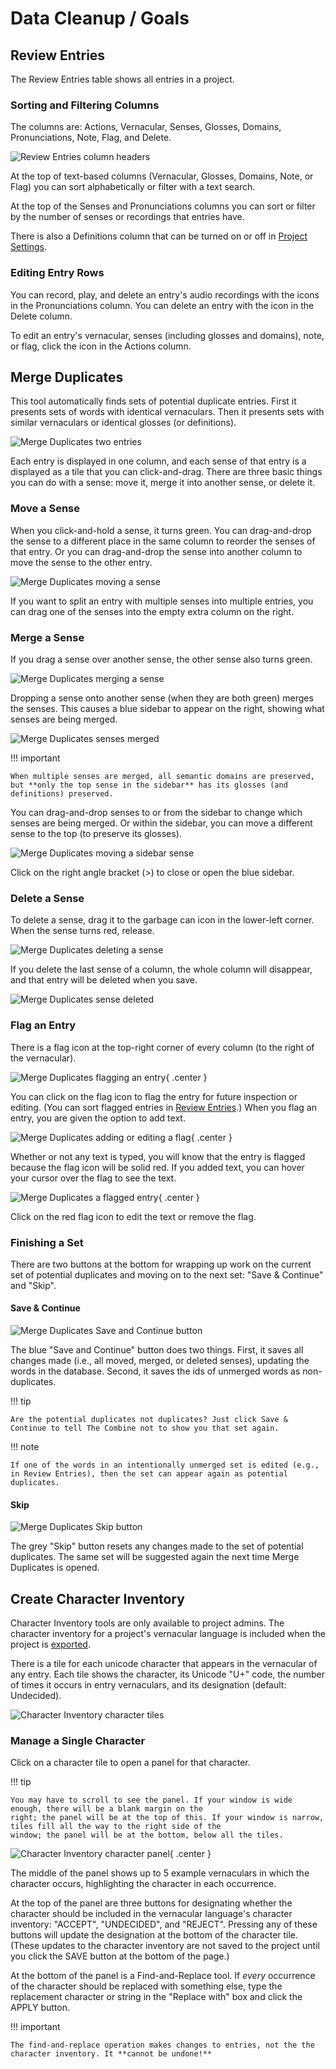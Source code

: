 # Data Cleanup / Goals

## Review Entries

The Review Entries table shows all entries in a project.

### Sorting and Filtering Columns

The columns are: Actions, Vernacular, Senses, Glosses, Domains, Pronunciations, Note, Flag, and Delete.

![Review Entries column headers](images/reviewEntriesColumns.png)

At the top of text-based columns (Vernacular, Glosses, Domains, Note, or Flag) you can sort alphabetically or filter
with a text search.

At the top of the Senses and Pronunciations columns you can sort or filter by the number of senses or recordings that
entries have.

There is also a Definitions column that can be turned on or off in [Project Settings](project.md#definitions).

### Editing Entry Rows

You can record, play, and delete an entry's audio recordings with the icons in the Pronunciations column. You can delete
an entry with the icon in the Delete column.

To edit an entry's vernacular, senses (including glosses and domains), note, or flag, click the icon in the Actions
column.

## Merge Duplicates

This tool automatically finds sets of potential duplicate entries. First it presents sets of words with identical
vernaculars. Then it presents sets with similar vernaculars or identical glosses (or definitions).

![Merge Duplicates two entries](images/mergeTwo.png)

Each entry is displayed in one column, and each sense of that entry is a displayed as a tile that you can
click-and-drag. There are three basic things you can do with a sense: move it, merge it into another sense, or delete
it.

### Move a Sense

When you click-and-hold a sense, it turns green. You can drag-and-drop the sense to a different place in the same column
to reorder the senses of that entry. Or you can drag-and-drop the sense into another column to move the sense to the
other entry.

![Merge Duplicates moving a sense](images/mergeMove.png)

If you want to split an entry with multiple senses into multiple entries, you can drag one of the senses into the empty
extra column on the right.

### Merge a Sense

If you drag a sense over another sense, the other sense also turns green.

![Merge Duplicates merging a sense](images/mergeMerge.png)

Dropping a sense onto another sense (when they are both green) merges the senses. This causes a blue sidebar to appear
on the right, showing what senses are being merged.

![Merge Duplicates senses merged](images/mergeSidebar.png)

!!! important

    When multiple senses are merged, all semantic domains are preserved, but **only the top sense in the sidebar** has its glosses (and definitions) preserved.

You can drag-and-drop senses to or from the sidebar to change which senses are being merged. Or within the sidebar, you
can move a different sense to the top (to preserve its glosses).

![Merge Duplicates moving a sidebar sense](images/mergeSidebarMove.png)

Click on the right angle bracket (>) to close or open the blue sidebar.

### Delete a Sense

To delete a sense, drag it to the garbage can icon in the lower-left corner. When the sense turns red, release.

![Merge Duplicates deleting a sense](images/mergeDelete.png)

If you delete the last sense of a column, the whole column will disappear, and that entry will be deleted when you save.

![Merge Duplicates sense deleted](images/mergeDeleted.png)

### Flag an Entry

There is a flag icon at the top-right corner of every column (to the right of the vernacular).

![Merge Duplicates flagging an entry](images/mergeFlag.png){ .center }

You can click on the flag icon to flag the entry for future inspection or editing. (You can sort flagged entries in
[Review Entries](#review-entries).) When you flag an entry, you are given the option to add text.

![Merge Duplicates adding or editing a flag](images/mergeEditFlag.png){ .center }

Whether or not any text is typed, you will know that the entry is flagged because the flag icon will be solid red. If
you added text, you can hover your cursor over the flag to see the text.

![Merge Duplicates a flagged entry](images/mergeFlagged.png){ .center }

Click on the red flag icon to edit the text or remove the flag.

### Finishing a Set

There are two buttons at the bottom for wrapping up work on the current set of potential duplicates and moving on to the
next set: "Save & Continue" and "Skip".

#### Save & Continue

![Merge Duplicates Save and Continue button](images/mergeSaveAndContinue.png)

The blue "Save and Continue" button does two things. First, it saves all changes made (i.e., all moved, merged, or
deleted senses), updating the words in the database. Second, it saves the ids of unmerged words as non-duplicates.

!!! tip

    Are the potential duplicates not duplicates? Just click Save & Continue to tell The Combine not to show you that set again.

!!! note

    If one of the words in an intentionally unmerged set is edited (e.g., in Review Entries), then the set can appear again as potential duplicates.

#### Skip

![Merge Duplicates Skip button](images/mergeSkip.png)

The grey "Skip" button resets any changes made to the set of potential duplicates. The same set will be suggested again
the next time Merge Duplicates is opened.

## Create Character Inventory

Character Inventory tools are only available to project admins. The character inventory for a project's vernacular
language is included when the project is [exported](project.md#import-and-export).

There is a tile for each unicode character that appears in the vernacular of any entry. Each tile shows the character,
its Unicode "U+" code, the number of times it occurs in entry vernaculars, and its designation (default: Undecided).

![Character Inventory character tiles](images/characterInventoryTiles.png)

### Manage a Single Character

Click on a character tile to open a panel for that character.

!!! tip

    You may have to scroll to see the panel. If your window is wide enough, there will be a blank margin on the
    right; the panel will be at the top of this. If your window is narrow, tiles fill all the way to the right side of the
    window; the panel will be at the bottom, below all the tiles.

![Character Inventory character panel](images/characterInventoryPanel.png){ .center }

The middle of the panel shows up to 5 example vernaculars in which the character occurs, highlighting the character in
each occurrence.

At the top of the panel are three buttons for designating whether the character should be included in the vernacular
language's character inventory: "ACCEPT", "UNDECIDED", and "REJECT". Pressing any of these buttons will update the
designation at the bottom of the character tile. (These updates to the character inventory are not saved to the project
until you click the SAVE button at the bottom of the page.)

At the bottom of the panel is a Find-and-Replace tool. If _every_ occurrence of the character should be replaced with
something else, type the replacement character or string in the "Replace with" box and click the APPLY button.

!!! important

    The find-and-replace operation makes changes to entries, not the the character inventory. It **cannot be undone!**
